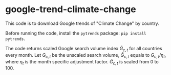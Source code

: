 # google-trend-climate-change

This code is to download Google trends of "Climate Change" by country.

Before running the code, install the `pytrends` package: `pip install pytrends`.

The code returns scaled Google search volume index $\hat{G}_{c,t}$ for all countries every month. Let $G_{c,t}$ be the unscaled search volume, $\hat{G}_{c,t}$ equals to $G_{c,t}/\eta_{t}$, where $\eta_{t}$ is the month specific adjustment factor. $\hat{G}_{c,t}$ is scaled from 0 to 100.